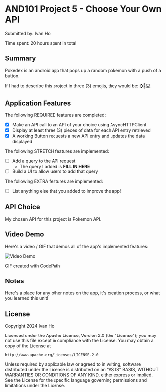 <!-- (This is a comment) INSTRUCTIONS: Go through this page and fill out any **bolded** entries with their correct values.-->

# AND101 Project 5 - Choose Your Own API

Submitted by: Ivan Ho

Time spent: 20 hours spent in total

## Summary

Pokedex is an android app that pops up a random pokemon with a push of a button.

If I had to describe this project in three (3) emojis, they would be: ⌚🤔💻

## Application Features

<!-- (This is a comment) Please be sure to change the [ ] to [x] for any features you completed.  If a feature is not checked [x], you might miss the points for that item! -->

The following REQUIRED features are completed:

- [X] Make an API call to an API of your choice using AsyncHTTPClient
- [X] Display at least three (3) pieces of data for each API entry retrieved
- [X] A working Button requests a new API entry and updates the data displayed

The following STRETCH features are implemented:

- [ ] Add a query to the API request
  - The query I added is **FILL IN HERE**
- [ ] Build a UI to allow users to add that query

The following EXTRA features are implemented:

- [ ] List anything else that you added to improve the app!

## API Choice

My chosen API for this project is Pokemon API.

## Video Demo

Here's a video / GIF that demos all of the app's implemented features:

<img src='https://github.com/iho21/Pokedex/assets/73658947/dda58f1a-49ab-44c9-818d-abd4ee9e726b' title='Video Demo' width='' alt='Video Demo' />



GIF created with CodePath

<!-- Recommended tools:
- [Kap](https://getkap.co/) for macOS
- [ScreenToGif](https://www.screentogif.com/) for Windows
- [peek](https://github.com/phw/peek) for Linux. -->

## Notes

Here's a place for any other notes on the app, it's creation process, or what you learned this unit!

## License

Copyright 2024 Ivan Ho

Licensed under the Apache License, Version 2.0 (the "License");
you may not use this file except in compliance with the License.
You may obtain a copy of the License at

    http://www.apache.org/licenses/LICENSE-2.0

Unless required by applicable law or agreed to in writing, software
distributed under the License is distributed on an "AS IS" BASIS,
WITHOUT WARRANTIES OR CONDITIONS OF ANY KIND, either express or implied.
See the License for the specific language governing permissions and
limitations under the License.
